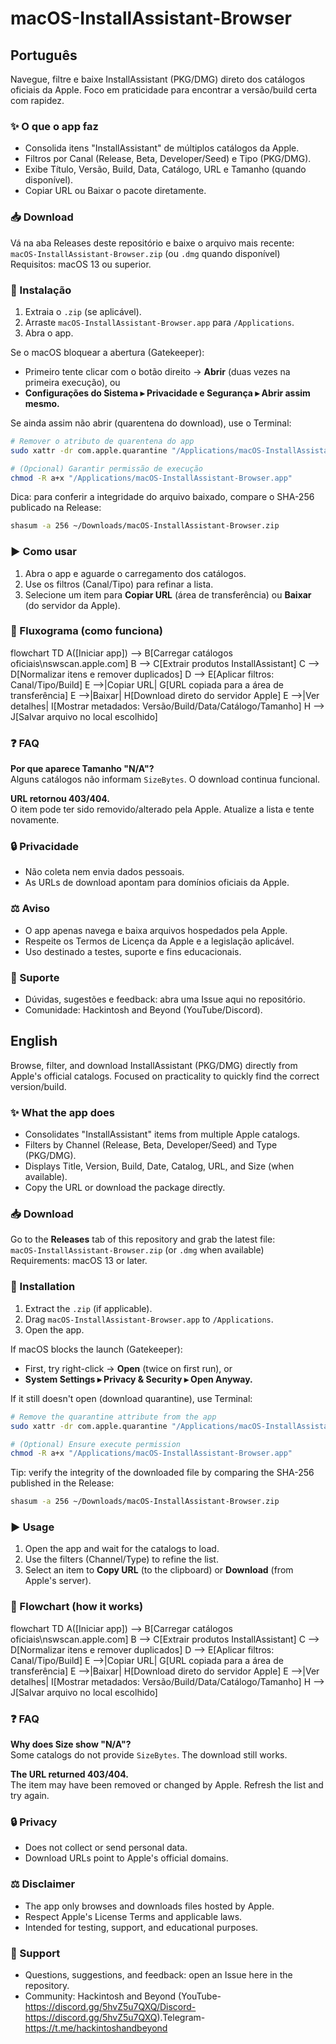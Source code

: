 # macOS-InstallAssistant-Browser

## Português
Navegue, filtre e baixe InstallAssistant (PKG/DMG) direto dos catálogos oficiais da Apple. Foco em praticidade para encontrar a versão/build certa com rapidez.

### ✨ O que o app faz
- Consolida itens "InstallAssistant" de múltiplos catálogos da Apple.
- Filtros por Canal (Release, Beta, Developer/Seed) e Tipo (PKG/DMG).
- Exibe Título, Versão, Build, Data, Catálogo, URL e Tamanho (quando disponível).
- Copiar URL ou Baixar o pacote diretamente.

### 📥 Download
Vá na aba Releases deste repositório e baixe o arquivo mais recente:  
`macOS-InstallAssistant-Browser.zip` (ou `.dmg` quando disponível)  
Requisitos: macOS 13 ou superior.

### 🧩 Instalação
1. Extraia o `.zip` (se aplicável).
2. Arraste `macOS-InstallAssistant-Browser.app` para `/Applications`.
3. Abra o app.

Se o macOS bloquear a abertura (Gatekeeper):
- Primeiro tente clicar com o botão direito → **Abrir** (duas vezes na primeira execução), ou
- **Configurações do Sistema ▸ Privacidade e Segurança ▸ Abrir assim mesmo.**

Se ainda assim não abrir (quarentena do download), use o Terminal:

```bash
# Remover o atributo de quarentena do app
sudo xattr -dr com.apple.quarantine "/Applications/macOS-InstallAssistant-Browser.app"

# (Opcional) Garantir permissão de execução
chmod -R a+x "/Applications/macOS-InstallAssistant-Browser.app"
```

Dica: para conferir a integridade do arquivo baixado, compare o SHA-256 publicado na Release:

```bash
shasum -a 256 ~/Downloads/macOS-InstallAssistant-Browser.zip
```

### ▶️ Como usar
1. Abra o app e aguarde o carregamento dos catálogos.
2. Use os filtros (Canal/Tipo) para refinar a lista.
3. Selecione um item para **Copiar URL** (área de transferência) ou **Baixar** (do servidor da Apple).

### 🧭 Fluxograma (como funciona)
flowchart TD
  A([Iniciar app]) --> B[Carregar catálogos oficiais\nswscan.apple.com]
  B --> C[Extrair produtos InstallAssistant]
  C --> D[Normalizar itens e remover duplicados]
  D --> E[Aplicar filtros: Canal/Tipo/Build]
  E -->|Copiar URL| G[URL copiada para a área de transferência]
  E -->|Baixar| H[Download direto do servidor Apple]
  E -->|Ver detalhes| I[Mostrar metadados: Versão/Build/Data/Catálogo/Tamanho]
  H --> J[Salvar arquivo no local escolhido]


### ❓ FAQ
**Por que aparece Tamanho "N/A"?**  
Alguns catálogos não informam `SizeBytes`. O download continua funcional.

**URL retornou 403/404.**  
O item pode ter sido removido/alterado pela Apple. Atualize a lista e tente novamente.

### 🔒 Privacidade
- Não coleta nem envia dados pessoais.
- As URLs de download apontam para domínios oficiais da Apple.

### ⚖️ Aviso
- O app apenas navega e baixa arquivos hospedados pela Apple.
- Respeite os Termos de Licença da Apple e a legislação aplicável.
- Uso destinado a testes, suporte e fins educacionais.

### 💬 Suporte
- Dúvidas, sugestões e feedback: abra uma Issue aqui no repositório.
- Comunidade: Hackintosh and Beyond (YouTube/Discord).

## English
Browse, filter, and download InstallAssistant (PKG/DMG) directly from Apple's official catalogs. Focused on practicality to quickly find the correct version/build.

### ✨ What the app does
- Consolidates "InstallAssistant" items from multiple Apple catalogs.
- Filters by Channel (Release, Beta, Developer/Seed) and Type (PKG/DMG).
- Displays Title, Version, Build, Date, Catalog, URL, and Size (when available).
- Copy the URL or download the package directly.

### 📥 Download
Go to the **Releases** tab of this repository and grab the latest file:  
`macOS-InstallAssistant-Browser.zip` (or `.dmg` when available)  
Requirements: macOS 13 or later.

### 🧩 Installation
1. Extract the `.zip` (if applicable).
2. Drag `macOS-InstallAssistant-Browser.app` to `/Applications`.
3. Open the app.

If macOS blocks the launch (Gatekeeper):
- First, try right-click → **Open** (twice on first run), or
- **System Settings ▸ Privacy & Security ▸ Open Anyway.**

If it still doesn't open (download quarantine), use Terminal:

```bash
# Remove the quarantine attribute from the app
sudo xattr -dr com.apple.quarantine "/Applications/macOS-InstallAssistant-Browser.app"

# (Optional) Ensure execute permission
chmod -R a+x "/Applications/macOS-InstallAssistant-Browser.app"
```

Tip: verify the integrity of the downloaded file by comparing the SHA-256 published in the Release:

```bash
shasum -a 256 ~/Downloads/macOS-InstallAssistant-Browser.zip
```

### ▶️ Usage
1. Open the app and wait for the catalogs to load.
2. Use the filters (Channel/Type) to refine the list.
3. Select an item to **Copy URL** (to the clipboard) or **Download** (from Apple's server).

### 🧭 Flowchart (how it works)
flowchart TD
  A([Iniciar app]) --> B[Carregar catálogos oficiais\nswscan.apple.com]
  B --> C[Extrair produtos InstallAssistant]
  C --> D[Normalizar itens e remover duplicados]
  D --> E[Aplicar filtros: Canal/Tipo/Build]
  E -->|Copiar URL| G[URL copiada para a área de transferência]
  E -->|Baixar| H[Download direto do servidor Apple]
  E -->|Ver detalhes| I[Mostrar metadados: Versão/Build/Data/Catálogo/Tamanho]
  H --> J[Salvar arquivo no local escolhido]


### ❓ FAQ
**Why does Size show "N/A"?**  
Some catalogs do not provide `SizeBytes`. The download still works.

**The URL returned 403/404.**  
The item may have been removed or changed by Apple. Refresh the list and try again.

### 🔒 Privacy
- Does not collect or send personal data.
- Download URLs point to Apple's official domains.

### ⚖️ Disclaimer
- The app only browses and downloads files hosted by Apple.
- Respect Apple's License Terms and applicable laws.
- Intended for testing, support, and educational purposes.

### 💬 Support
- Questions, suggestions, and feedback: open an Issue here in the repository.
- Community: Hackintosh and Beyond (YouTube-https://discord.gg/5hvZ5u7QXQ/Discord-https://discord.gg/5hvZ5u7QXQ).Telegram-https://t.me/hackintoshandbeyond

